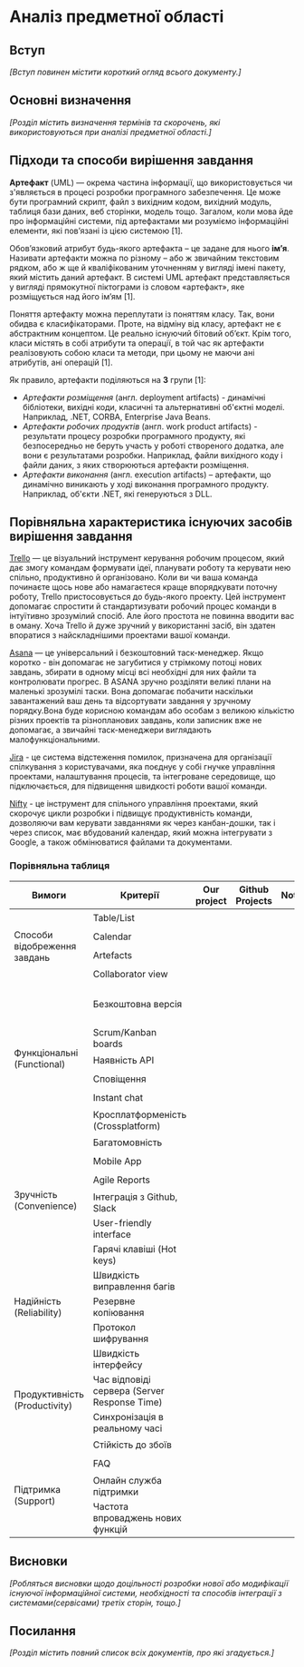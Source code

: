 # Аналіз предметної області

## Вступ

*[Вступ повинен містити короткий огляд всього документу.]*

## Основні визначення

*[Розділ містить визначення термінів та скорочень, які використовуються при аналізі предметної області.]*

## Підходи та способи вирішення завдання

**Артефакт** (UML) — окрема частина інформації, що використовується чи з'являється в процесі розробки програмного забезпечення. Це може бути програмний скрипт, файл з вихідним кодом, вихідний модуль, таблиця бази даних, веб сторінки, модель тощо. Загалом, коли мова йде про інформаційні системи, під артефактами ми розуміємо інформаційні елементи, які пов’язані із цією системою [1].

Обов’язковий атрибут будь-якого артефакта – це задане для нього **ім’я**. Називати артефакти можна по різному – або ж звичайним текстовим рядком, або ж ще й кваліфікованим уточненням у вигляді імені пакету, який містить даний артефакт. В системі UML артефакт представляється у вигляді прямокутної піктограми із словом «артефакт», яке розміщується над його ім’ям [1].

Поняття артефакту можна переплутати із поняттям класу. Так, вони обидва є класифікаторами. Проте, на відміну від класу, артефакт не є абстрактним концептом. Це реально існуючий бітовий об’єкт. Крім того, класи містять в собі атрибути та операції, в той час як артефакти реалізовують собою класи та методи, при цьому не маючи ані атрибутів, ані операцій [1].

Як правило, артефакти поділяються на **3** групи [1]:

 - *Артефакти розміщення* (англ. deployment artifacts) - динамічні бібліотеки, вихідні коди, класичні та альтернативні об'єктні моделі. Наприклад, .NET, CORBA, Enterprise Java Beans.
 - *Артефакти робочих продуктів* (англ. work product artifacts) - результати процесу розробки програмного продукту, які безпосередньо не беруть участь у роботі створеного додатка, але вони є результатами розробки. Наприклад, файли вихідного коду і файли даних, з яких створюються артефакти розміщення.
 - *Артефакти виконання* (англ. execution artifacts) – артефакти, що динамічно виникають у ході виконання програмного продукту. Наприклад, об'єкти .NET, які генеруються з DLL.


## Порівняльна характеристика існуючих засобів вирішення завдання

[Trello](https://trello.com) — це візуальний інструмент керування робочим процесом, який дає змогу командам формувати ідеї, планувати роботу та керувати нею спільно, продуктивно й організовано. Коли ви чи ваша команда починаєте щось нове або намагаєтеся краще впорядкувати поточну роботу, Trello пристосовується до будь-якого проекту. Цей інструмент допомагає спростити й стандартизувати робочий процес команди в інтуїтивно зрозумілий спосіб. Але його простота не повинна вводити вас в оману. Хоча Trello й дуже зручний у використанні засіб, він здатен впоратися з найскладнішими проектами вашої команди.

[Asana](https://asana.com) — це універсальний і безкоштовний таск-менеджер. Якщо коротко - він допомагає не загубитися у стрімкому потоці нових завдань, збирати в одному місці всі необхідні для них файли та контролювати прогрес. В ASANA зручно розділяти великі плани на маленькі зрозумілі таски. Вона допомагає побачити наскільки завантажений ваш день та відсортувати завдання у зручному порядку.Вона буде корисною командам або особам з великою кількістю різних проектів та різнопланових завдань, коли записник вже не допомагає, а звичайні таск-менеджери виглядають малофункціональними.

[Jira](https://www.atlassian.com/software/jira) - це система відстеження помилок, призначена для організації спілкування з користувачами, яка поєднує у собі гнучке управління проектами, налаштування процесів, та інтегроване середовище, що підключається, для підвищення швидкості роботи вашої команди.

[Nifty](https://niftypm.com/) - це інструмент для спільного управління проектами, який скорочує цикли розробки і підвищує продуктивність команди, дозволяючи вам керувати завданнями як через канбан-дошки, так і через список, має вбудований календар, який можна інтегрувати з Google, а також обмінюватися файлами та документами.

### Порівняльна таблиця

<table>
    <thead>
        <tr>
            <th>Вимоги</th>
            <th>Критерії</th>
            <th>Our project</th>
            <th>Github Projects</th>
            <th>Notion</th>
            <th>Trello</th>
            <th>Asana</th>
            <th>Jira</th>
            <th>Nifty</th>
        </tr>
    </thead>
    <tbody>
        <tr>
            <td rowspan="4">Способи відобреження завдань</td>
            <td>Table/List</td>
            <td></td>
            <td></td>
            <td></td>
            <td>🟢</td>
            <td>🟢</td>
            <td>🟢</td>
            <td>🟢</td>
        </tr>
        <tr>
            <td>Calendar</td>
            <td></td>
            <td></td>
            <td></td>
            <td>🟡</td>
            <td>🟢</td>
            <td>🟢</td>
            <td>🟢</td>
        </tr>
        <tr>
            <td>Artefacts</td>
            <td></td>
            <td></td>
            <td></td>
            <td>🔴</td>
            <td>🔴</td>
            <td>🟢</td>
            <td>🔴</td>
        </tr>
        <tr>
            <td>Collaborator view</td>
            <td></td>
            <td></td>
            <td></td>
            <td>🟢</td>
            <td>🟢</td>
            <td>🟢</td>
            <td>🔴</td>
        </tr>
        <tr>
            <td rowspan="6">Функціональні (Functional)</td>
            <td>Безкоштовна версія</td>
            <td></td>
            <td></td>
            <td></td>
            <td>14d (10$/m)🟡</td>
            <td>30d (11$/m)🟡</td>
            <td>🟢</td>
            <td>14d (39$/m)🟡</td>
        </tr>
        <tr>
            <td>Scrum/Kanban boards</td>
            <td></td>
            <td></td>
            <td></td>
            <td>🟢</td>
            <td>🟢</td>
            <td>🟢</td>
            <td>🟡</td>
        </tr>
        <tr>
            <td>Наявність API</td>
            <td></td>
            <td></td>
            <td></td>
            <td>🟢</td>
            <td>🟢</td>
            <td>🟢</td>
            <td>🟡</td>
        </tr>
        <tr>
            <td>Сповіщення</td>
            <td></td>
            <td></td>
            <td></td>
            <td>🟢</td>
            <td>🟢</td>
            <td>🟢</td>
            <td>🟢</td>
        </tr>
        <tr>
            <td>Instant chat</td>
            <td></td>
            <td></td>
            <td></td>
            <td>🟡</td>
            <td>🟡</td>
            <td>🟢</td>
            <td>🟢</td>
        </tr>
        <tr>
            <td>Кросплатформеність (Crossplatform)</td>
            <td></td>
            <td></td>
            <td></td>
            <td>🟢</td>
            <td>🟢</td>
            <td>🟢</td>
            <td>🟢</td>
        </tr>
        <tr>
            <td rowspan="6">Зручність (Convenience)</td>
            <td>Багатомовність</td>
            <td></td>
            <td></td>
            <td></td>
            <td>🟢</td>
            <td>🟢</td>
            <td>🟢</td>
            <td>🔴</td>
        </tr>
        <tr>
            <td>Mobile App</td>
            <td></td>
            <td></td>
            <td></td>
            <td>🟢</td>
            <td>🟢</td>
            <td>🟢</td>
            <td>🟢</td>
        </tr>
        <tr>
            <td>Agile Reports</td>
            <td></td>
            <td></td>
            <td></td>
            <td>🔴</td>
            <td>🔴</td>
            <td>🟢</td>
            <td>🔴</td>
        </tr>
        <tr>
            <td>Інтеграція з Github, Slack</td>
            <td></td>
            <td></td>
            <td></td>
            <td>🟢</td>
            <td>🟢</td>
            <td>🟢</td>
            <td>🟢</td>
        </tr>
        <tr>
            <td>User-friendly interface</td>
            <td></td>
            <td></td>
            <td></td>
            <td>🟢</td>
            <td>🟢</td>
            <td>🟢</td>
            <td>🟢</td>
        </tr>
        <tr>
            <td>Гарячі клавіші (Hot keys)</td>
            <td></td>
            <td></td>
            <td></td>
            <td>🟢</td>
            <td>🟢</td>
            <td>🟢</td>
            <td>🟢</td>
        </tr>
        <tr>
            <td rowspan="3">Надійність (Reliability)</td>
            <td>Швидкість виправлення багів</td>
            <td></td>
            <td></td>
            <td></td>
            <td>🟢</td>
            <td>🟢</td>
            <td>🟢</td>
            <td>🟢</td>
        </tr>
        <tr>
            <td>Резервне копіювання</td>
            <td></td>
            <td></td>
            <td></td>
            <td>🟢</td>
            <td>🟡</td>
            <td>🟢</td>
            <td>🟡</td>
        </tr>
        <tr>
            <td>Протокол шифрування</td>
            <td></td>
            <td></td>
            <td></td>
            <td>TLS</td>
            <td>TLS</td>
            <td>TLS</td>
            <td>SSL</td>
        </tr>
        <tr>
            <td rowspan="4">Продуктивність (Productivity)</td>
            <td>Швидкість інтерфейсу</td>
            <td></td>
            <td></td>
            <td></td>
            <td>🟢</td>
            <td>🟢</td>
            <td>🟢</td>
            <td>🟢</td>
        </tr>
        <tr>
            <td>Час відповіді сервера (Server Response Time)</td>
            <td></td>
            <td></td>
            <td></td>
            <td>🟢</td>
            <td>🟢</td>
            <td>🟢</td>
            <td>🟢</td>
        </tr>
        <tr>
            <td>Синхронізація в реальному часі</td>
            <td></td>
            <td></td>
            <td></td>
            <td>🟢</td>
            <td>🟢</td>
            <td>🟢</td>
            <td>🟢</td>
        </tr>
        <tr>
            <td>Стійкість до збоїв</td>
            <td></td>
            <td></td>
            <td></td>
            <td>🟢</td>
            <td>🟢</td>
            <td>🟢</td>
            <td>🟢</td>
        </tr>
        <tr>
            <td rowspan="3">Підтримка (Support)</td>
            <td>FAQ</td>
            <td></td>
            <td></td>
            <td></td>
            <td>🟢</td>
            <td>🟢</td>
            <td>🟢</td>
            <td>🟢</td>
        </tr>
        <tr>
            <td>Онлайн служба підтримки</td>
            <td></td>
            <td></td>
            <td></td>
            <td>🟢</td>
            <td>🟢</td>
            <td>🟢</td>
            <td>🟢</td>
        </tr>
        <tr>
            <td>Частота впроваджень нових функцій</td>
            <td></td>
            <td></td>
            <td></td>
            <td>🟢</td>
            <td>🟢</td>
            <td>🟢</td>
            <td>🟢</td>
        </tr>
    </tbody>
</table>

## Висновки

*[Робляться висновки щодо доцільності розробки нової або модифікації існуючої інформаційної системи, необхідності та способів інтеграції з системами(сервісами) третіх сторін, тощо.]*

## Посилання

*[Розділ містить повний список всіх документів, про які згадується.]*
